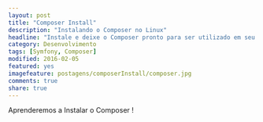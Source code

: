 ```yaml
---
layout: post
title: "Composer Install"
description: "Instalando o Composer no Linux"
headline: "Instale e deixe o Composer pronto para ser utilizado em seu linux."
category: Desenvolvimento
tags: [Symfony, Composer]
modified: 2016-02-05
featured: yes
imagefeature: postagens/composerInstall/composer.jpg
comments: true
share: true
---
```


Aprenderemos a Instalar o Composer !
